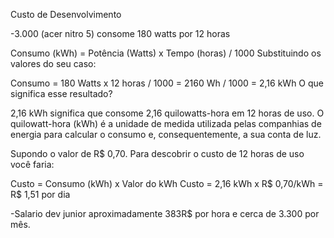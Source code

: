 Custo de Desenvolvimento

-3.000  (acer nitro 5) consome 180 watts por 12 horas 

Consumo (kWh) = Potência (Watts) x Tempo (horas) / 1000
Substituindo os valores do seu caso:

Consumo = 180 Watts x 12 horas / 1000 = 2160 Wh / 1000 = 2,16 kWh
O que significa esse resultado?

2,16 kWh significa que consome 2,16 quilowatts-hora em 12 horas de uso.
O quilowatt-hora (kWh) é a unidade de medida utilizada pelas companhias de energia para calcular o consumo e, consequentemente, a sua conta de luz.

Supondo o valor de R$ 0,70. Para descobrir o custo de 12 horas de uso você faria:

Custo = Consumo (kWh) x Valor do kWh
Custo = 2,16 kWh x R$ 0,70/kWh = R$ 1,51 por dia

-Salario dev junior aproximadamente 383R$ por hora e cerca de 3.300 por mês.